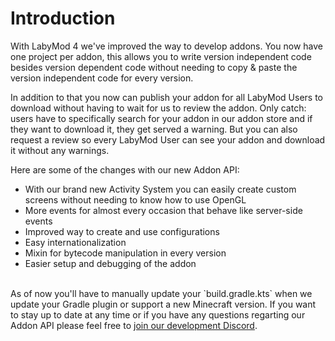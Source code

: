 # Introduction

With LabyMod 4 we've improved the way to develop addons. You now have one project per addon, this allows you to write version independent code besides version dependent code without needing to copy & paste the version independent code for every version.

In addition to that you now can publish your addon for all LabyMod Users to download without having to wait for us to review the addon. Only catch: users have to specifically search for your addon in our addon store and if they want to download it, they get served a warning. But you can also request a review so every LabyMod User can see your addon and download it without any warnings.

Here are some of the changes with our new Addon API:

* With our brand new Activity System you can easily create custom screens without needing to know how to use OpenGL
* More events for almost every occasion that behave like server-side events
* Improved way to create and use configurations
* Easy internationalization
* Mixin for bytecode manipulation in every version
* Easier setup and debugging of the addon

<br>
As of now you'll have to manually update your `build.gradle.kts` when we update your Gradle plugin or support a new Minecraft version. If you want to stay up to date at any time or if you have any questions regarting our Addon API please feel free to 
<a href="https://labymod.net/dc/dev" target="_blank">join our development Discord</a>.